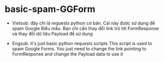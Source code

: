 # basic-spam-GGForm

+ Vietsub: đây chỉ là requests python cơ bản. Cái này được sử dụng để spam Google Biểu mẫu. Bạn chỉ cần thay đổi link trỏ tới FormResponse và thay đổi dữ liệu Payload để sử dụng

+ Engsub: it's just basic python requests scripts
This script is used to spam Google Forms. You just need to change the link pointing to FormResponse and change the Payload data to use it
